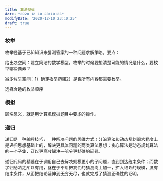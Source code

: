 ```yaml
---
title: 算法基础
date: "2020-12-10 23:10:25"
modifyDate: "2020-12-10 23:10:25"
draft: true
---
```

### 枚举

枚举是基于已知知识来猜测答案的一种问题求解策略。要点：

给出决空间：建立简洁的数学模型。枚举的时候要想清楚可能的情况是什么，要枚举哪些要素？

减少枚举空间：1）确定枚举范围2）是否所有内容都需要枚举。

选择合适的枚举顺序

### 模拟

顾名思义，就是用计算机模拟题目中要求的操作。

### 递归

递归是一种编程技巧，一种解决问题的思维方式；分治算法和动态规划很大程度上是递归思想基础上的，解决更具体问题的两类算法思想；贪心算法是动态规划算法的一个子集，可以更高效解决一部分更特殊的问题。

 递归代码的精髓在于调用自己去解决规模更小的子问题，直到到达结束条件；而数学归纳法之所以有用，就在于不断把我们的猜测向上加一，扩大结论的规模，没有结束条件，从而把结论延伸到无穷无尽，也就完成了猜测正确性的证明。 
